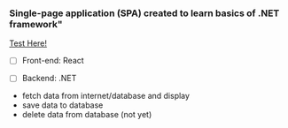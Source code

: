 ### Single-page application (SPA) created to learn basics of .NET framework"


[Test Here!](https://alsoderg90.github.io/deployed/)

- [ ] Front-end: React
- [ ] Backend: .NET


- fetch data from internet/database and display
- save data to database
- delete data from database (not yet)